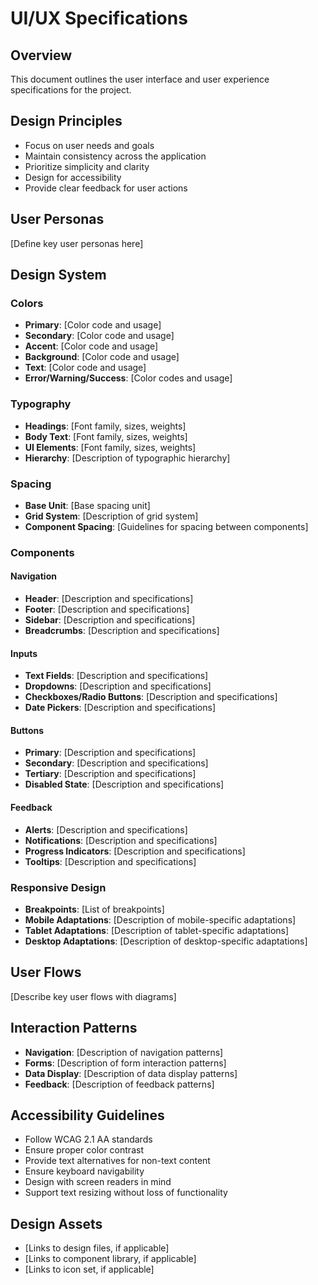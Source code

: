 # UI/UX Specifications

## Overview
This document outlines the user interface and user experience specifications for the project.

## Design Principles
- Focus on user needs and goals
- Maintain consistency across the application
- Prioritize simplicity and clarity
- Design for accessibility
- Provide clear feedback for user actions

## User Personas
[Define key user personas here]

## Design System

### Colors
- **Primary**: [Color code and usage]
- **Secondary**: [Color code and usage]
- **Accent**: [Color code and usage]
- **Background**: [Color code and usage]
- **Text**: [Color code and usage]
- **Error/Warning/Success**: [Color codes and usage]

### Typography
- **Headings**: [Font family, sizes, weights]
- **Body Text**: [Font family, sizes, weights]
- **UI Elements**: [Font family, sizes, weights]
- **Hierarchy**: [Description of typographic hierarchy]

### Spacing
- **Base Unit**: [Base spacing unit]
- **Grid System**: [Description of grid system]
- **Component Spacing**: [Guidelines for spacing between components]

### Components

#### Navigation
- **Header**: [Description and specifications]
- **Footer**: [Description and specifications]
- **Sidebar**: [Description and specifications]
- **Breadcrumbs**: [Description and specifications]

#### Inputs
- **Text Fields**: [Description and specifications]
- **Dropdowns**: [Description and specifications]
- **Checkboxes/Radio Buttons**: [Description and specifications]
- **Date Pickers**: [Description and specifications]

#### Buttons
- **Primary**: [Description and specifications]
- **Secondary**: [Description and specifications]
- **Tertiary**: [Description and specifications]
- **Disabled State**: [Description and specifications]

#### Feedback
- **Alerts**: [Description and specifications]
- **Notifications**: [Description and specifications]
- **Progress Indicators**: [Description and specifications]
- **Tooltips**: [Description and specifications]

### Responsive Design
- **Breakpoints**: [List of breakpoints]
- **Mobile Adaptations**: [Description of mobile-specific adaptations]
- **Tablet Adaptations**: [Description of tablet-specific adaptations]
- **Desktop Adaptations**: [Description of desktop-specific adaptations]

## User Flows
[Describe key user flows with diagrams]

## Interaction Patterns
- **Navigation**: [Description of navigation patterns]
- **Forms**: [Description of form interaction patterns]
- **Data Display**: [Description of data display patterns]
- **Feedback**: [Description of feedback patterns]

## Accessibility Guidelines
- Follow WCAG 2.1 AA standards
- Ensure proper color contrast
- Provide text alternatives for non-text content
- Ensure keyboard navigability
- Design with screen readers in mind
- Support text resizing without loss of functionality

## Design Assets
- [Links to design files, if applicable]
- [Links to component library, if applicable]
- [Links to icon set, if applicable]
